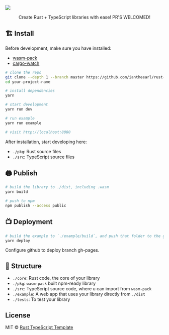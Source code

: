 ![](https://i.imgur.com/lzXkRrw.jpg)

<center>Create Rust + TypeScript libraries with ease! PR'S WELCOMED!</center>

## :building_construction: Install

Before development, make sure you have installed:
- [wasm-pack](https://github.com/rustwasm/wasm-pack)
- [cargo-watch](https://github.com/watchexec/cargo-watch)

```bash
# clone the repo
git clone --depth 1 --branch master https://github.com/iantheearl/rust-typescript-template.git your-project-name
cd your-project-name

# install dependencies
yarn

# start development
yarn run dev

# run example
yarn run example

# visit http://localhost:8080
```

After installation, start developing here:
- `./pkg`: Rust source files
- `./src`: TypeScript source files

## :printer: Publish 

```bash
# build the library to ./dist, including .wasm
yarn build

# push to npm
npm publish --access public
```

## :tv: Deployment

```bash
# build the example to `./example/build`, and push that folder to the gh-pages branch
yarn deploy
```

Configure github to deploy branch gh-pages.


## :open_file_folder: Structure

- `./core`: Rust code, the core of your library
- `./pkg`: `wasm-pack` built npm-ready library
- `./src`: TypeScript source code, where u can import from `wasm-pack`
- `./example`: A web app that uses your library directly from `./dist`
- `./tests`: To test your library

## License

MIT © [Rust TypeScript Template](https://github.com/iantheearl/rust-typescript-template)
